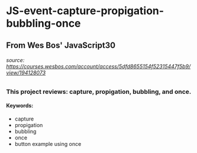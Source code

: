 # JS-event-capture-propigation-bubbling-once

## From Wes Bos' JavaScript30 
###### _source:_ https://courses.wesbos.com/account/access/5dfd8655154f52315447f5b9/view/194128073

### This project reviews: capture, propigation, bubbling, and once. 

#### Keywords: 
* capture
* propigation
* bubbling
* once
* button example using once